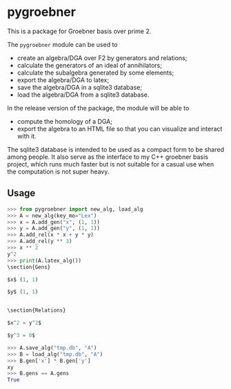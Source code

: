 # pygroebner

This is a package for Groebner basis over prime 2.

The `pygroebner` module can be used to
* create an algebra/DGA over F2 by generators and relations;
* calculate the generators of an ideal of annihilators;
* calculate the subalgebra generated by some elements;
* export the algebra/DGA to latex;
* save the algebra/DGA in a sqlite3 database;
* load the algebra/DGA from a sqlite3 database.

In the release version of the package, the module will be able to
* compute the homology of a DGA;
* export the algebra to an HTML file so that you can visualize and interact with it.

The sqlite3 database is intended to be used as a compact form to be shared among people.
It also serve as the interface to my C++ groebner basis project, which runs much faster
but is not suitable for a casual use when the computation is not super heavy.

## Usage
```python
>>> from pygroebner import new_alg, load_alg
>>> A = new_alg(key_mo="Lex")
>>> x = A.add_gen("x", (1, 1))
>>> y = A.add_gen("y", (1, 1))
>>> A.add_rel(x * x + y * y)
>>> A.add_rel(y ** 3)
>>> x ** 2
y^2
>>> print(A.latex_alg())
\section{Gens}

$x$ (1, 1)

$y$ (1, 1)


\section{Relations}

$x^2 = y^2$

$y^3 = 0$

>>> A.save_alg("tmp.db", "A")
>>> B = load_alg("tmp.db", "A")
>>> B.gen['x'] * B.gen['y']
xy
>>> B.gens == A.gens
True
```



